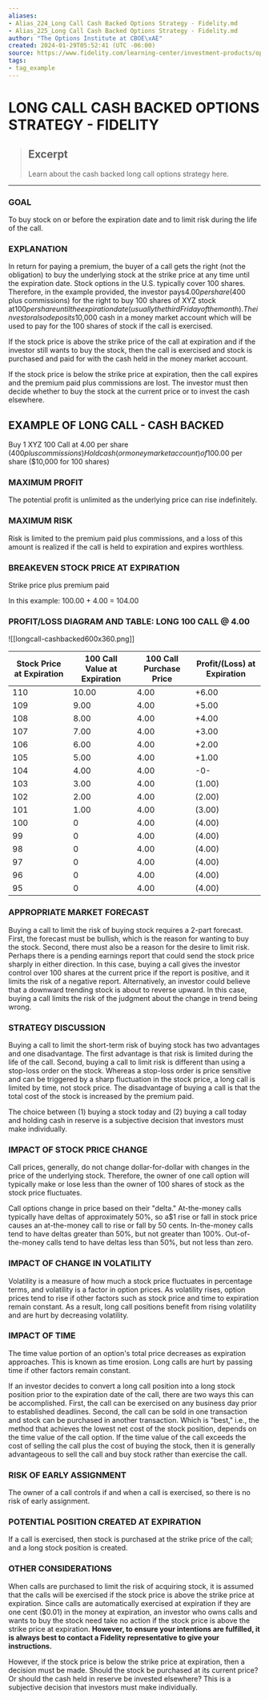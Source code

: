 ```yaml
---
aliases:
- Alias_224_Long Call Cash Backed Options Strategy - Fidelity.md
- Alias_225_Long Call Cash Backed Options Strategy - Fidelity.md
author: "The Options Institute at CBOE\xAE"
created: 2024-01-29T05:52:41 (UTC -06:00)
source: https://www.fidelity.com/learning-center/investment-products/options/options-strategy-guide/longcall-cashbacked
tags:
- tag_example
---
```




# LONG CALL CASH BACKED OPTIONS STRATEGY - FIDELITY

> ## Excerpt
> Learn about the cash backed long call options strategy here.

---
### GOAL

To buy stock on or before the expiration date and to limit risk during the life of the call.

### EXPLANATION

In return for paying a premium, the buyer of a call gets the right (not the obligation) to buy the underlying stock at the strike price at any time until the expiration date. Stock options in the U.S. typically cover 100 shares. Therefore, in the example provided, the investor pays$4.00 per share ($400 plus commissions) for the right to buy 100 shares of XYZ stock at$100 per share until the expiration date (usually the third Friday of the month). The investor also deposits$10,000 cash in a money market account which will be used to pay for the 100 shares of stock if the call is exercised.

If the stock price is above the strike price of the call at expiration and if the investor still wants to buy the stock, then the call is exercised and stock is purchased and paid for with the cash held in the money market account.

If the stock price is below the strike price at expiration, then the call expires and the premium paid plus commissions are lost. The investor must then decide whether to buy the stock at the current price or to invest the cash elsewhere.

## EXAMPLE OF LONG CALL - CASH BACKED

Buy 1 XYZ 100 Call at 4.00 per share ($400 plus commissions) Hold cash (or money market account) of$100.00 per share ($10,000 for 100 shares)

### MAXIMUM PROFIT

The potential profit is unlimited as the underlying price can rise indefinitely.

### MAXIMUM RISK

Risk is limited to the premium paid plus commissions, and a loss of this amount is realized if the call is held to expiration and expires worthless.

### BREAKEVEN STOCK PRICE AT EXPIRATION

Strike price plus premium paid

In this example: 100.00 + 4.00 = 104.00

### PROFIT/LOSS DIAGRAM AND TABLE: LONG 100 CALL @ 4.00

![[longcall-cashbacked600x360.png]]

| Stock Price at Expiration | 100 Call Value at Expiration | 100 Call Purchase Price | Profit/(Loss) at Expiration |
| --- | --- | --- | --- |
| 110 | 10.00 | 4.00 | +6.00 |
| 109 | 9.00 | 4.00 | +5.00 |
| 108 | 8.00 | 4.00 | +4.00 |
| 107 | 7.00 | 4.00 | +3.00 |
| 106 | 6.00 | 4.00 | +2.00 |
| 105 | 5.00 | 4.00 | +1.00 |
| 104 | 4.00 | 4.00 | \-0- |
| 103 | 3.00 | 4.00 | (1.00) |
| 102 | 2.00 | 4.00 | (2.00) |
| 101 | 1.00 | 4.00 | (3.00) |
| 100 | 0 | 4.00 | (4.00) |
| 99 | 0 | 4.00 | (4.00) |
| 98 | 0 | 4.00 | (4.00) |
| 97 | 0 | 4.00 | (4.00) |
| 96 | 0 | 4.00 | (4.00) |
| 95 | 0 | 4.00 | (4.00) |

### APPROPRIATE MARKET FORECAST

Buying a call to limit the risk of buying stock requires a 2-part forecast. First, the forecast must be bullish, which is the reason for wanting to buy the stock. Second, there must also be a reason for the desire to limit risk. Perhaps there is a pending earnings report that could send the stock price sharply in either direction. In this case, buying a call gives the investor control over 100 shares at the current price if the report is positive, and it limits the risk of a negative report. Alternatively, an investor could believe that a downward trending stock is about to reverse upward. In this case, buying a call limits the risk of the judgment about the change in trend being wrong.

### STRATEGY DISCUSSION

Buying a call to limit the short-term risk of buying stock has two advantages and one disadvantage. The first advantage is that risk is limited during the life of the call. Second, buying a call to limit risk is different than using a stop-loss order on the stock. Whereas a stop-loss order is price sensitive and can be triggered by a sharp fluctuation in the stock price, a long call is limited by time, not stock price. The disadvantage of buying a call is that the total cost of the stock is increased by the premium paid.

The choice between (1) buying a stock today and (2) buying a call today and holding cash in reserve is a subjective decision that investors must make individually.

### IMPACT OF STOCK PRICE CHANGE

Call prices, generally, do not change dollar-for-dollar with changes in the price of the underlying stock. Therefore, the owner of one call option will typically make or lose less than the owner of 100 shares of stock as the stock price fluctuates.

Call options change in price based on their "delta." At-the-money calls typically have deltas of approximately 50%, so a$1 rise or fall in stock price causes an at-the-money call to rise or fall by 50 cents. In-the-money calls tend to have deltas greater than 50%, but not greater than 100%. Out-of-the-money calls tend to have deltas less than 50%, but not less than zero.

### IMPACT OF CHANGE IN VOLATILITY

Volatility is a measure of how much a stock price fluctuates in percentage terms, and volatility is a factor in option prices. As volatility rises, option prices tend to rise if other factors such as stock price and time to expiration remain constant. As a result, long call positions benefit from rising volatility and are hurt by decreasing volatility.

### IMPACT OF TIME

The time value portion of an option's total price decreases as expiration approaches. This is known as time erosion. Long calls are hurt by passing time if other factors remain constant.

If an investor decides to convert a long call position into a long stock position prior to the expiration date of the call, there are two ways this can be accomplished. First, the call can be exercised on any business day prior to established deadlines. Second, the call can be sold in one transaction and stock can be purchased in another transaction. Which is "best," i.e., the method that achieves the lowest net cost of the stock position, depends on the time value of the call option. If the time value of the call exceeds the cost of selling the call plus the cost of buying the stock, then it is generally advantageous to sell the call and buy stock rather than exercise the call.

### RISK OF EARLY ASSIGNMENT

The owner of a call controls if and when a call is exercised, so there is no risk of early assignment.

### POTENTIAL POSITION CREATED AT EXPIRATION

If a call is exercised, then stock is purchased at the strike price of the call; and a long stock position is created.

### OTHER CONSIDERATIONS

When calls are purchased to limit the risk of acquiring stock, it is assumed that the calls will be exercised if the stock price is above the strike price at expiration. Since calls are automatically exercised at expiration if they are one cent ($0.01) in the money at expiration, an investor who owns calls and wants to buy the stock need take no action if the stock price is above the strike price at expiration. **However, to ensure your intentions are fulfilled, it is always best to contact a Fidelity representative to give your instructions.**

However, if the stock price is below the strike price at expiration, then a decision must be made. Should the stock be purchased at its current price? Or should the cash held in reserve be invested elsewhere? This is a subjective decision that investors must make individually.

